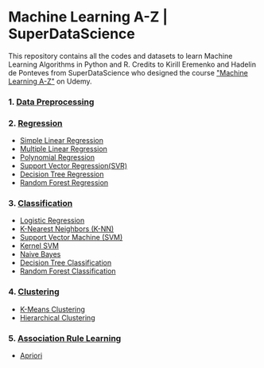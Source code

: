 # Machine Learning A-Z | SuperDataScience

This repository contains all the codes and datasets to learn Machine Learning Algorithms in Python and R. Credits to Kirill Eremenko and Hadelin de Ponteves from SuperDataScience who designed the course  ["Machine Learning A-Z"](https://www.udemy.com/course/machinelearning/) on Udemy.

### 1. [Data Preprocessing](https://github.com/parekhjigar/Machine-Learning-A-Z-Python-and-R/tree/master/1.%20Data%20Preprocessing)

### 2. [Regression](https://github.com/parekhjigar/Machine-Learning-A-Z-Python-and-R/tree/master/2.%20Regression)

- [Simple Linear Regression](https://github.com/parekhjigar/Machine-Learning-A-Z-Python-and-R/tree/master/2.%20Regression/1.%20Simple%20Linear%20Regression)
- [Multiple Linear Regression](https://github.com/parekhjigar/Machine-Learning-A-Z-Python-and-R/tree/master/2.%20Regression/2.%20Multiple%20Linear%20Regression)
- [Polynomial Regression](https://github.com/parekhjigar/Machine-Learning-A-Z-Python-and-R/tree/master/2.%20Regression/3.%20Polynomial%20Regression)
- [Support Vector Regression(SVR)](https://github.com/parekhjigar/Machine-Learning-A-Z-Python-and-R/tree/master/2.%20Regression/4.%20Support%20Vector%20Regression%20(SVR))
- [Decision Tree Regression](https://github.com/parekhjigar/Machine-Learning-A-Z-Python-and-R/tree/master/2.%20Regression/5.%20Decision%20Tree%20Regression)
- [Random Forest Regression](https://github.com/parekhjigar/Machine-Learning-A-Z-Python-and-R/tree/master/2.%20Regression/6.%20Random%20Forest%20Regression)

### 3. [Classification](https://github.com/parekhjigar/Machine-Learning-A-Z-Python-and-R/tree/master/3.%20Classification)

- [Logistic Regression](https://github.com/parekhjigar/Machine-Learning-A-Z-Python-and-R/tree/master/3.%20Classification/1.%20Logistic%20Regression)
- [K-Nearest Neighbors (K-NN)](https://github.com/parekhjigar/Machine-Learning-A-Z-Python-and-R/tree/master/3.%20Classification/2.%20K-Nearest%20Neighbors%20(K-NN))
- [Support Vector Machine (SVM)](https://github.com/parekhjigar/Machine-Learning-A-Z-Python-and-R/tree/master/3.%20Classification/3.%20Support%20Vector%20Machine%20(SVM))
- [Kernel SVM](https://github.com/parekhjigar/Machine-Learning-A-Z-Python-and-R/tree/master/3.%20Classification/4.%20Kernel%20SVM)
- [Naive Bayes](https://github.com/parekhjigar/Machine-Learning-A-Z-Python-and-R/tree/master/3.%20Classification/5.%20Naive%20Bayes)
- [Decision Tree Classification](https://github.com/parekhjigar/Machine-Learning-A-Z-Python-and-R/tree/master/3.%20Classification/6.%20Decision%20Tree%20Classification)
- [Random Forest Classification](https://github.com/parekhjigar/Machine-Learning-A-Z-Python-and-R/tree/master/3.%20Classification/7.%20Random%20Forest%20Classification)

### 4. [Clustering](https://github.com/parekhjigar/Machine-Learning-A-Z-Python-and-R/tree/master/4.%20Clustering)

- [K-Means Clustering](https://github.com/parekhjigar/Machine-Learning-A-Z-Python-and-R/tree/master/4.%20Clustering/1.%20K-Means%20Clustering)
- [Hierarchical Clustering](https://github.com/parekhjigar/Machine-Learning-A-Z-Python-and-R/tree/master/4.%20Clustering/2.%20Hierarchical%20Clustering)

### 5. [Association Rule Learning](https://github.com/parekhjigar/Machine-Learning-A-Z-Python-and-R/tree/master/5.%20Association%20Rule%20Learning)

- [Apriori](https://github.com/parekhjigar/Machine-Learning-A-Z-Python-and-R/tree/master/5.%20Association%20Rule%20Learning/1.%20Apriori)
